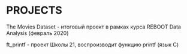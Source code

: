 # PROJECTS

The Movies Dataset - итоговый проект в рамках курса REBOOT Data Analysis (февраль 2020)

ft_printf - проект Школы 21, воспроизводит функцию printf (язык С)
